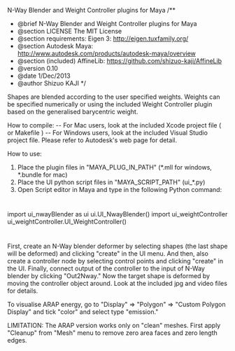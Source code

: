 N-Way Blender and Weight Controller plugins for Maya
/**
 * @brief N-Way Blender and Weight Controller plugins for Maya
 * @section LICENSE The MIT License
 * @section requirements:  Eigen 3:  http://eigen.tuxfamily.org/
 * @section Autodesk Maya: http://www.autodesk.com/products/autodesk-maya/overview
 * @section (included) AffineLib: https://github.com/shizuo-kaji/AffineLib
 * @version 0.10
 * @date  1/Dec/2013
 * @author Shizuo KAJI
 */

Shapes are blended according to the user specified weights.
Weights can be specified numerically or using the included Weight Controller plugin
based on the generalised barycentric weight.

How to compile:
-- For Mac users, look at the included Xcode project file ( or Makefile )
-- For Windows users, look at the included Visual Studio project file.
Please refer to Autodesk's web page for detail.

How to use:
1. Place the plugin files in "MAYA_PLUG_IN_PATH"
(*.mll for windows, *.bundle for mac)
2. Place the UI python script files in "MAYA_SCRIPT_PATH"
(ui_*.py)
3. Open Script editor in Maya and type in the following Python command:
#
import ui_nwayBlender as ui
ui.UI_NwayBlender()
import ui_weightController
ui_weightController.UI_WeightController()
#

First, create an N-Way blender deformer
by selecting shapes (the last shape will be deformed)
and clicking "create" in the UI menu.
And then, also create a controller node by selecting control points
and clicking "create" in the UI.
Finally, connect output of the controller to the input of N-Way blender by clicking "Out2Nway."
Now the target shape is deformed by moving the controller object around.
Look at the included jpg and video files for details.

To visualise ARAP energy, go to "Display" => "Polygon" => "Custom Polygon Display"
and tick "color" and select type "emission."

LIMITATION:
The ARAP version works only on "clean" meshes.
First apply "Cleanup" from "Mesh" menu
to remove zero area faces and zero length edges.


